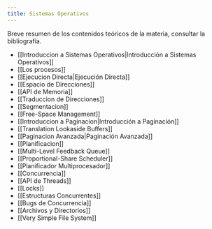 ```yaml
---
title: Sistemas Operativos
---
```


Breve resumen de los contenidos teóricos de la materia, consultar la bibliografía.

- [[Introduccion a Sistemas Operativos|Introducción a Sistemas Operativos]]
- [[Los procesos]]
- [[Ejecucion Directa|Ejecución Directa]]
- [[Espacio de Direcciones]]
- [[API de Memoria]]
- [[Traduccion de Direcciones]]
- [[Segmentacion]]
- [[Free-Space Management]]
- [[Introduccion a Paginacion|Introducción a Paginación]]
- [[Translation Lookaside Buffers]]
- [[Paginacion Avanzada|Paginación Avanzada]]
- [[Planificacion]]
- [[Multi-Level Feedback Queue]]
- [[Proportional-Share Scheduler]]
- [[Planificador Multiprocesador]]
- [[Concurrencia]]
- [[API de Threads]]
- [[Locks]]
- [[Estructuras Concurrentes]]
- [[Bugs de Concurrencia]]
- [[Archivos y Directorios]]
- [[Very Simple File System]]
